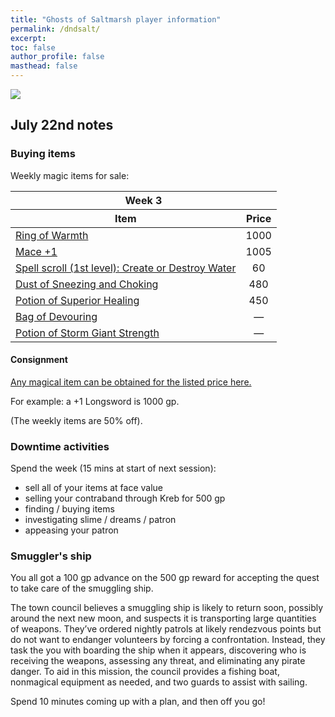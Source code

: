 ```yaml
---
title: "Ghosts of Saltmarsh player information"
permalink: /dndsalt/
excerpt: 
toc: false
author_profile: false
masthead: false
---
```


![](https://files.d20.io/images/80411677/2YjtcD7blVP_p5K2D7cJgw/max.png?1556830272)

## July 22nd notes

### Buying items

Weekly magic items for sale:

<table>
  <thead>
    <tr>
      <th colspan="2">Week 3</th>
    </tr>
    <tr>
      <th>Item</th>
      <th style="text-align:center;">Price</th>
    </tr>
  </thead>
  <tbody>
    <tr>
      <td><a href="https://roll20.net/compendium/dnd5e/Items%3ARing%20of%20Warmth?expansion=33335" target="_blank">Ring of Warmth</a></td>
      <td style="text-align:center;">1000</td>
    </tr>
    <tr>
      <td><a href="https://roll20.net/compendium/dnd5e/Items%3AMace%20%2B1?expansion=33335" target="_blank">Mace +1</a></td>
      <td style="text-align:center;">1005</td>
    </tr>
    <tr>
      <td><a href="https://roll20.net/compendium/dnd5e/Spells%3ACreate%20or%20Destroy%20Water?expansion=33335" target="_blank">Spell scroll (1st level): Create or Destroy Water</a></td>
      <td style="text-align:center;">60</td>
    </tr>
    <tr>
      <td><a href="https://roll20.net/compendium/dnd5e/Items%3ADust%20of%20Sneezing%20and%20Choking?expansion=33359" target="_blank">Dust of Sneezing and Choking</a></td>
      <td style="text-align:center;">480</td>
    </tr>
    <tr>
      <td><a href="https://roll20.net/compendium/dnd5e/Items%3APotion%20of%20Superior%20Healing?expansion=33335" target="_blank">Potion of Superior Healing</a></td>
      <td style="text-align:center;">450</td>
    </tr>
    <tr>
      <td><a href="https://roll20.net/compendium/dnd5e/Items%3ABag%20of%20Devouring?expansion=33335" target="_blank">Bag of Devouring</a></td>
      <td style="text-align:center;">—</td>
    </tr>
    <tr>
      <td><a href="https://roll20.net/compendium/dnd5e/Items%3APotion%20of%20Storm%20Giant%20Strength?expansion=33335" target="_blank">Potion of Storm Giant Strength</a></td>
      <td style="text-align:center;">—</td>
    </tr>
  </tbody>
</table>


#### Consignment

[Any magical item can be obtained for the listed price here.](https://drive.google.com/file/d/0B8XAiXpOfz9cMWt1RTBicmpmUDg/view?resourcekey=0-ceHUken0_UhQ3Apa6g4SJA)

For example: a +1 Longsword is 1000 gp.

(The weekly items are 50% off).

### Downtime activities

Spend the week (15 mins at start of next session):

- sell all of your items at face value
- selling your contraband through Kreb for 500 gp
- finding / buying items
- investigating slime / dreams / patron
- appeasing your patron

### Smuggler's ship

You all got a 100 gp advance on the 500 gp reward for accepting the quest to take care of the smuggling ship.

The town council believes a smuggling ship is likely to return soon, possibly around the next new moon, and suspects it is transporting large quantities of weapons. They’ve ordered nightly patrols at likely rendezvous points but do not want to endanger volunteers by forcing a confrontation. Instead, they task the you with boarding the ship when it appears, discovering who is receiving the weapons, assessing any threat, and eliminating any pirate danger. To aid in this mission, the council provides a fishing boat, nonmagical equipment as needed, and two guards to assist with sailing.

Spend 10 minutes coming up with a plan, and then off you go!
